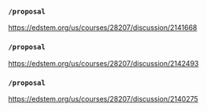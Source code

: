 ### `/proposal`
https://edstem.org/us/courses/28207/discussion/2141668
### `/proposal`
https://edstem.org/us/courses/28207/discussion/2142493
### `/proposal`
https://edstem.org/us/courses/28207/discussion/2140275
